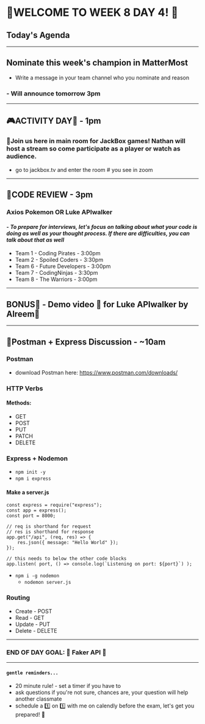 # :tada:WELCOME TO WEEK 8 DAY 4! :tada:

## Today's Agenda

---

## Nominate this week's champion in MatterMost

- Write a message in your team channel who you nominate and reason

### - Will announce tomorrow 3pm

---

## :video_game:ACTIVITY DAY:space_invader: - 1pm

### :balloon:Join us here in main room for JackBox games! Nathan will host a stream so come participate as a player or watch as audience.

- go to jackbox.tv and enter the room # you see in zoom

---

## :page_with_curl:CODE REVIEW - 3pm

### Axios Pokemon OR Luke APIwalker

#### - _To prepare for interviews, let's focus on talking about what your code is doing as well as your thought process. If there are difficulties, you can talk about that as well_

- Team 1 - Coding Pirates - 3:00pm
- Team 2 - Spoiled Coders - 3:30pm
- Team 6 - Future Developers - 3:00pm
- Team 7 - CodingNinjas - 3:30pm
- Team 8 - The Warriors - 3:00pm

---

## BONUS:gift: - Demo video :movie_camera: for Luke APIwalker by Alreem:dancer:

---

## :school_satchel:Postman + Express Discussion - ~10am

### Postman

- download Postman here: https://www.postman.com/downloads/

### HTTP Verbs

#### Methods:

- GET
- POST
- PUT
- PATCH
- DELETE

### Express + Nodemon

- `npm init -y`
- `npm i express`

#### Make a server.js

```
const express = require("express");
const app = express();
const port = 8000;

// req is shorthand for request
// res is shorthand for response
app.get("/api", (req, res) => {
    res.json({ message: "Hello World" });
});

// this needs to below the other code blocks
app.listen( port, () => console.log(`Listening on port: ${port}`) );
```

- `npm i -g nodemon`
  - `nodemon server.js`

### Routing

- Create - POST
- Read - GET
- Update - PUT
- Delete - DELETE

---

### END OF DAY GOAL: :sparkler: Faker API :sparkler:

---

#### `gentle reminders...`

- 20 minute rule! - set a timer if you have to
- ask questions if you're not sure, chances are, your question will help another classmate
- schedule a :one: on :one: with me on calendly before the exam, let's get you prepared! :muscle:

